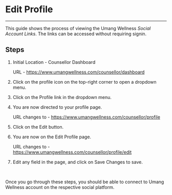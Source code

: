 # Edit Profile

---

This guide shows the process of viewing the Umang Wellness _Social Account Links_.
The links can be accessed without requiring signin.

## Steps

1. Initial Location - Counsellor Dashboard

    URL - https://www.umangwellness.com/counsellor/dashboard

2. Click on the profile icon on the top-right corner to open a dropdown menu.

3. Click on the Profile link in the dropdown menu.

4. You are now directed to your profile page.

    URL changes to - https://www.umangwellness.com/counsellor/profile

5. Click on the Edit button.

6. You are now on the Edit Profile page.

    URL changes to - https://www.umangwellness.com/counsellor/profile/edit

7. Edit any field in the page, and click on Save Changes to save.

    <br/>

Once you go through these steps, you should be able to connect to Umang Wellness account on the respective social platform.